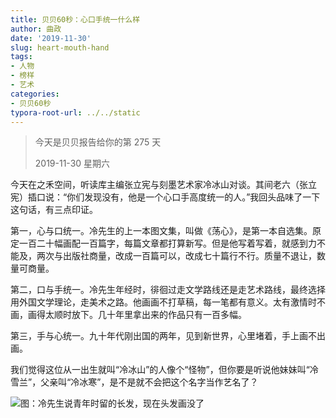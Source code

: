 ```yaml
---
title: 贝贝60秒：心口手统一什么样
author: 曲政
date: '2019-11-30'
slug: heart-mouth-hand
tags:
- 人物
- 榜样
- 艺术
categories:
- 贝贝60秒
typora-root-url: ../../static
---
```

> 今天是贝贝报告给你的第 275 天
>
> 2019-11-30 星期六 

今天在之禾空间，听读库主编张立宪与刻墨艺术家冷冰山对谈。其间老六（张立宪）插口说：“你们发现没有，他是一个心口手高度统一的人。”我回头品味了一下这句话，有三点印证。

第一，心与口统一。冷先生的上一本图文集，叫做《荡心》，是第一本自选集。原定一百二十幅画配一百篇字，每篇文章都打算新写。但是他写着写着，就感到力不能及，两次与出版社商量，改成一百篇可以，改成七十篇行不行。质量不退让，数量可商量。

第二，口与手统一。冷先生年经时，徘徊过走文学路线还是走艺术路线，最终选择用外国文学理论，走美术之路。他画画不打草稿，每一笔都有意义。太有激情时不画，画得太顺时放下。几十年里拿出来的作品只有一百多幅。

第三，手与心统一。九十年代刚出国的两年，见到新世界，心里堵着，手上画不出画。

我们觉得这位从一出生就叫“冷冰山”的人像个“怪物”，但你要是听说他妹妹叫“冷雪兰”，父亲叫“冷冰寒”，是不是就不会把这个名字当作艺名了？

![图：冷先生说青年时留的长发，现在头发画没了](/images/2019-11-30-%E8%B4%9D%E8%B4%9D60%E7%A7%92%EF%BC%9A%E5%BF%83%E5%8F%A3%E6%89%8B%E7%BB%9F%E4%B8%80%E4%BB%80%E4%B9%88%E6%A0%B7/006tNbRwly1g9t0ihwjryj31400u04qt.jpg)



